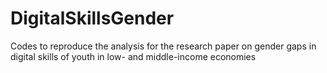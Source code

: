 # DigitalSkillsGender
Codes to reproduce the analysis for the research paper on gender gaps in digital skills of youth in low- and middle-income economies
